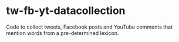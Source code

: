 # tw-fb-yt-datacollection
Code to collect tweets, Facebook posts and YouTube comments that mention words from a pre-determined lexicon. 
